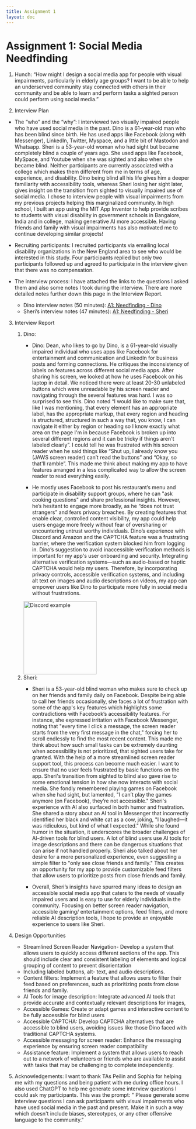 ```yaml
---
title: Assignment 1
layout: doc
---
```


# Assignment 1: Social Media Needfinding


1. Hunch: 
“How might I design a social media app for people with visual impairments, particularly in elderly age groups? I want to be able to help an underserved community stay connected with others in their community and be able to learn and perform tasks a sighted person could perform using social media.”


2. Interview Plan
- The “who” and the “why”: 
I interviewed two visually impaired people who have used social media in the past. Dino is a 61-year-old man who has been blind since birth. He has used apps like Facebook (along with Messenger), LinkedIn, Twitter, Myspace, and a little bit of Mastodon and Whatsapp. Sheri is a 53-year-old woman who had sight but became completely blind a couple of years ago. She used apps like Facebook, MySpace, and Youtube when she was sighted and also when she became blind. Neither participants are currently associated with a college which makes them different from me in terms of age, experience, and disability. Dino being blind all his life gives him a deeper familiarity with accessibility tools, whereas Sheri losing her sight later, gives insight on the transition from sighted to visually impaired use of social media. I chose to interview people with visual impairments from my previous projects helping this marginalized community. In high school, I built an app using the MIT App Inventor to help provide scribes to students with visual disability in government schools in Bangalore, India and in college, making generative AI more accessible. Having friends and family with visual impairments has also motivated me to continue developing similar projects!

- Recruiting participants:
I recruited participants via emailing local disability organizations in the New England area to see who would be interested in this study. Four participants replied but only two participants followed up and agreed to participate in the interview given that there was no compensation. 

- The interview process:
I have attached the links to the questions I asked them and also some notes I took during the interview. There are more detailed notes further down this page in the Interview Report. 
    - Dino interview notes (50 minutes): [A1: Needfinding - Dino](https://docs.google.com/document/d/170otM-AH38uf5A3_LtiznRsTd_8buBoF-gMXoyBLzZ4/edit)
    -  Sheri’s interview notes (47 minutes): [A1: Needfinding - Sheri](https://docs.google.com/document/d/1O3Awv7jwsRzLFwJMR2wUyjO0jKBuOFi1O5osYhgW1IA/edit)


3. Interview Report
    1. Dino:
        - Dino: Dean, who likes to go by Dino, is a 61-year-old visually impaired individual who uses apps like Facebook for entertainment and communication and LinkedIn for business posts and forming connections. He critiques the inconsistency of labels on features across different social media apps. After sharing his screen, we looked at how he uses Facebook on his laptop in detail. We noticed there were at least 20-30 unlabeled buttons which were unreadable by his screen reader and navigating through the several features was hard. I was so surprised to see this. Dino noted “I would like to make sure that, like I was mentioning, that every element has an appropriate label, has the appropriate markup, that every region and heading is structured, structured in such a way that, you know, I can navigate it either by region or heading so I know exactly what area on the page I'm in because Facebook is broken up into several different regions and it can be tricky if things aren't labeled clearly”. I could tell he was frustrated with his screen reader when he said things like “Shut up, I already know you (JAWS screen reader) can’t read the buttons” and “Okay, so that'll ramble”. This made me think about making my app to have features arranged in a less complicated way to allow the screen reader to read everything easily.

        - He mostly uses Facebook to post his restaurant’s menu and participate in disability support groups, where he can "ask cooking questions" and share professional insights. However, he’s hesitant to engage more broadly, as he “does not trust strangers” and fears privacy breaches. By creating features that enable clear, controlled content visibility, my app could help users engage more freely without fear of oversharing or encountering untrust worthy individuals. Dino’s experience with Discord and Amazon and the CAPTCHA feature was a frustrating barrier, where the verification system blocked him from logging in. Dino’s suggestion to avoid inaccessible verification methods is important for my app's user onboarding and security. Integrating alternative verification systems—such as audio-based or haptic CAPTCHA would help my users. Therefore,  by incorporating privacy controls, accessible verification systems, and including alt text on images and audio descriptions on videos, my app can empower users like Dino to participate more fully in social media without frustrations. 
        <img src="./assets/discord.jpg" alt="Discord example" width="200px">
    2. Sheri: 
        - Sheri is a 53-year-old blind woman who makes sure to check up on her friends and family daily on Facebook. Despite being able to call her friends occasionally, she faces a lot of frustration with some of the app's key features which highlights some contradictions with Facebook’s accessibility features. For instance, she expressed irritation with Facebook Messenger, noting that "every time I click a message, the screen reader starts from the very first message in the chat," forcing her to scroll endlessly to find the most recent content. This made me think about how such small tasks can be extremely daunting when accessibility is not prioritized, that sighted users take for granted. With the help of a more streamlined screen reader support tool, this process can become much easier. I want to ensure that no user feels frustrated by basic functions on the app. Sheri's transition from sighted to blind also gave rise to some emotional tension in how she now interacts with social media. She fondly remembered playing games on Facebook when she had sight, but lamented, "I can’t play the games anymore (on Facebook), they’re not accessible." Sheri's experience with AI also surfaced in both humor and frustration. She shared a story about an AI tool in Messenger that incorrectly identified her black and white cat as a cow, joking, "I laughed—it was ridiculous, but kind of what I expected." While she found humor in the situation, it underscores the broader challenges of AI-driven tools for blind users. A lot of blind users use AI tools for image descriptions and there can be dangerous situations that can arise if not handled properly. Sheri also talked about her desire for a more personalized experience, even suggesting a simple filter to "only see close friends and family." This creates an opportunity for my app to provide customizable feed filters that allow users to prioritize posts from close friends and family.

        - Overall, Sheri’s insights have spurred many ideas to design an accessible social media app that caters to the needs of visually impaired users and is easy to use for elderly individuals in the community. Focusing on better screen reader navigation, accessible gaming/ entertainment options, feed filters, and more reliable AI description tools, I hope to provide an enjoyable experience to users like Sheri.


4. Design Opportunities
    - Streamlined Screen Reader Navigation- Develop a system that allows users to quickly access different sections of the app. This should include clear and consistent labeling of elements and logical grouping of content to prevent disorientation
    - Including labeled buttons, alt- text, and audio descriptions.
    - Content filters: Implement a feature that allows users to filter their feed based on preferences, such as prioritizing posts from close friends and family. 
    - AI Tools for image description: Integrate advanced AI tools that provide accurate and contextually relevant descriptions for images,
    - Accessible Games: Create or adapt games and interactive content to be fully accessible for blind users
    - Accessible  CAPTCHA: Develop CAPTCHA alternatives that are accessible to blind users, avoiding issues like those Dino faced with traditional CAPTCHA systems.
    - Accessible messaging for screen reader: Enhance the messaging experience by ensuring screen reader compatibility
    - Assistance feature: Implement a system that allows users to reach out to a network of volunteers or friends who are available to assist with tasks that may be challenging to complete independently. 


5. Acknowledgements:
I want to thank TAs Peilin and Sophia for helping me with my questions and being patient with me during office hours. I also used ChatGPT to help me generate some interview questions I could ask my participants. This was the prompt: " Please generate some interview questions I can ask participants with visual impairments who have used social media in the past and present. Make it in such a way which doesn't include biases, stereotypes, or any other offensive language to the community."